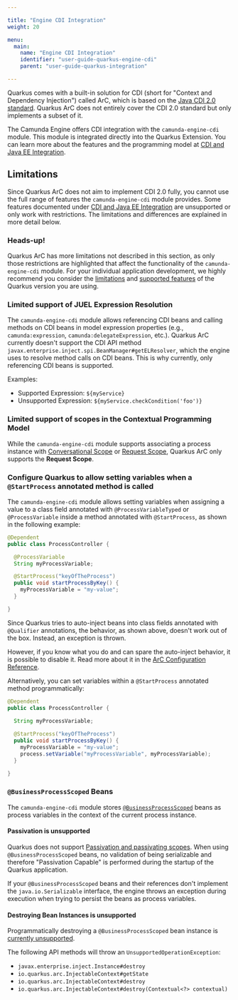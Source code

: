 ```yaml
---

title: "Engine CDI Integration"
weight: 20

menu:
  main:
    name: "Engine CDI Integration"
    identifier: "user-guide-quarkus-engine-cdi"
    parent: "user-guide-quarkus-integration"

---
```


Quarkus comes with a built-in solution for CDI (short for "Context and Dependency Injection") called ArC, 
which is based on the [Java CDI 2.0 standard][java-cdi-20-standard]. Quarkus ArC does not entirely cover 
the CDI 2.0 standard but only implements a subset of it.

The Camunda Engine offers CDI integration with the `camunda-engine-cdi` module. This module is integrated 
directly into the Quarkus Extension. You can learn more about the features and the programming model 
at [CDI and Java EE Integration][cdi-and-java-ee-integration].

## Limitations

Since Quarkus ArC does not aim to implement CDI 2.0 fully, you cannot use the full range of features 
the `camunda-engine-cdi` module provides. Some features documented under 
[CDI and Java EE Integration][cdi-and-java-ee-integration] are unsupported or only work with restrictions. 
The limitations and differences are explained in more detail below.

### Heads-up!
Quarkus ArC has more limitations not described in this section, as only those restrictions are highlighted 
that affect the functionality of the `camunda-engine-cdi` module. For your individual application development, 
we highly recommend you consider the <a href="https://quarkus.io/guides/cdi-reference#limitations">limitations</a> and 
<a href="https://quarkus.io/guides/cdi-reference#supported_features">supported features</a> of the Quarkus version you are using.


### Limited support of JUEL Expression Resolution

The `camunda-engine-cdi` module allows referencing CDI beans and calling methods on CDI beans in 
model expression properties (e.g., `camunda:expression`, `camunda:delegateExpression`, etc.). 
Quarkus ArC currently doesn't support the CDI API method `javax.enterprise.inject.spi.BeanManager#getELResolver`, 
which the engine uses to resolve method calls on CDI beans. This is why currently, only referencing 
CDI beans is supported.

Examples:

* Supported Expression: `${myService}`
* Unsupported Expression: `${myService.checkCondition('foo')}`

### Limited support of scopes in the Contextual Programming Model

While the `camunda-engine-cdi` module supports associating a process instance with 
[Conversational Scope][cdi-conversational-scope] or [Request Scope][cdi-request-scope], Quarkus ArC 
only supports the **Request Scope**.

### Configure Quarkus to allow setting variables when a `@StartProcess` annotated method is called

The `camunda-engine-cdi` module allows setting variables when assigning a value to a class field
annotated with `@ProcessVariableTyped` or `@ProcessVariable` inside a method annotated 
with `@StartProcess`, as shown in the following example:

```java
@Dependent
public class ProcessController {

  @ProcessVariable
  String myProcessVariable;

  @StartProcess("keyOfTheProcess")
  public void startProcessByKey() {
    myProcessVariable = "my-value";
  }

}
```

Since Quarkus tries to auto-inject beans into class fields annotated with `@Qualifier` annotations, 
the behavior, as shown above, doesn't work out of the box. Instead, an exception is thrown.

However, if you know what you do and can spare the auto-inject behavior, it is possible to disable it.
Read more about it in the [ArC Configuration Reference][arc-config-reference].

Alternatively, you can set variables within a `@StartProcess` annotated method programmatically:

```java
@Dependent
public class ProcessController {
  
  String myProcessVariable;

  @StartProcess("keyOfTheProcess")
  public void startProcessByKey() {
    myProcessVariable = "my-value";
    process.setVariable("myProcessVariable", myProcessVariable);
  }

}
```

### `@BusinessProcessScoped` Beans

The `camunda-engine-cdi` module stores [`@BusinessProcessScoped`][business-process-scoped] beans as 
process variables in the context of the current process instance.

#### Passivation is unsupported

Quarkus does not support [Passivation and passivating scopes][cdi-passivation].
When using `@BusinessProcessScoped` beans, no validation of being serializable and therefore 
"Passivation Capable" is performed during the startup of the Quarkus application. 

If your `@BusinessProcessScoped` beans and their references 
don't implement the `java.io.Serializable` interface, the engine throws an exception during execution 
when trying to persist the beans as process variables.

#### Destroying Bean Instances is unsupported

Programmatically destroying a `@BusinessProcessScoped` bean instance is 
[currently unsupported][destroy-jira-issue].

The following API methods will throw an `UnsupportedOperationException`:

* `javax.enterprise.inject.Instance#destroy`
* `io.quarkus.arc.InjectableContext#getState`
* `io.quarkus.arc.InjectableContext#destroy`
* `io.quarkus.arc.InjectableContext#destroy(Contextual<?> contextual)`

[java-cdi-20-standard]: http://docs.jboss.org/cdi/spec/2.0/cdi-spec.html
[cdi-and-java-ee-integration]: ../../user-guide/cdi-java-ee-integration/_index.md">}}
[cdi-conversational-scope]: https://docs.jboss.org/cdi/spec/2.0/cdi-spec.html#conversation_context_ee
[cdi-request-scope]: https://docs.jboss.org/cdi/spec/2.0/cdi-spec.html#request_context_ee
[arc-config-reference]: https://quarkus.io/guides/cdi-reference#quarkus-arc_quarkus.arc.auto-inject-fields
[business-process-scoped]: ../../user-guide/cdi-java-ee-integration/contextual-programming-model.md#work-with-businessprocessscoped-beans">}}
[cdi-passivation]: https://docs.jboss.org/cdi/spec/2.0/cdi-spec.html#passivating_scope
[destroy-jira-issue]: https://jira.camunda.com/browse/CAM-13755
